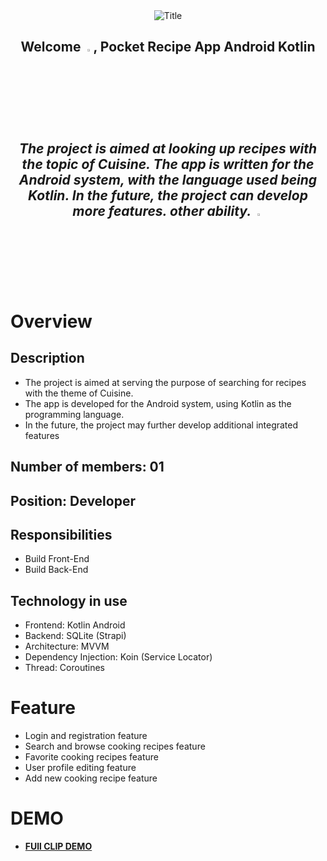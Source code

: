 <div align="center">
  <img src="https://readme-typing-svg.herokuapp.com?font=Dancing+Script&size=90&multiline=true&width=720&height=130&lines=Welcome+to+my+project" alt="Title" />
</div>

## <div align="center">Welcome <img src="https://raw.githubusercontent.com/nixin72/nixin72/master/wave.gif" width="3%"/>, Pocket Recipe App Android Kotlin <h5> The project is aimed at looking up recipes with the topic of Cuisine. The app is written for the Android system, with the language used being Kotlin. In the future, the project can develop more features. other ability. <img src="https://media.giphy.com/media/xBeM3b0G6brQCbR6RB/giphy.gif"  width="3%"></h5></div>

# Overview
  ## Description
   - The project is aimed at serving the purpose of searching for recipes with the theme of Cuisine.
   - The app is developed for the Android system, using Kotlin as the programming language.
   - In the future, the project may further develop additional integrated features
  ## Number of members: 01
  ## Position: Developer
  ## Responsibilities
   - Build Front-End
   - Build Back-End
  ## Technology in use
   - Frontend: Kotlin Android
   - Backend: SQLite (Strapi)
   - Architecture: MVVM
   - Dependency Injection: Koin (Service Locator)
   - Thread: Coroutines
# Feature
   - Login and registration feature
   - Search and browse cooking recipes feature
   - Favorite cooking recipes feature
   - User profile editing feature
   - Add new cooking recipe feature
# DEMO 
   - [**FUll CLIP DEMO**]([https://www.youtube.com/watch?v=4asqiFd_wss](https://www.youtube.com/watch?v=p85hTh1d0nw)https://www.youtube.com/watch?v=p85hTh1d0nw)




